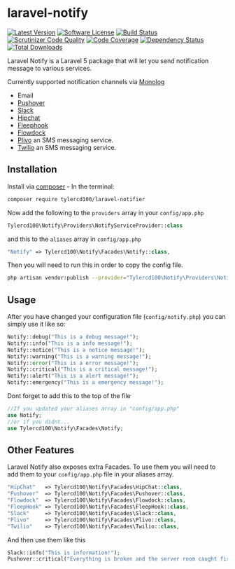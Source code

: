 # laravel-notify
[![Latest Version](https://img.shields.io/github/release/tylercd100/laravel-notify.svg?style=flat-square)](https://github.com/tylercd100/laravel-notify/releases)
[![Software License](https://img.shields.io/badge/license-MIT-brightgreen.svg?style=flat-square)](LICENSE.md)
[![Build Status](https://travis-ci.org/tylercd100/laravel-notify.svg?branch=master)](https://travis-ci.org/tylercd100/laravel-notify)
[![Scrutinizer Code Quality](https://scrutinizer-ci.com/g/tylercd100/laravel-notify/badges/quality-score.png?b=master)](https://scrutinizer-ci.com/g/tylercd100/laravel-notify/?branch=master)
[![Code Coverage](https://scrutinizer-ci.com/g/tylercd100/laravel-notify/badges/coverage.png?b=master)](https://scrutinizer-ci.com/g/tylercd100/laravel-notify/?branch=master)
[![Dependency Status](https://www.versioneye.com/user/projects/56f3252c35630e0029db0187/badge.svg?style=flat)](https://www.versioneye.com/user/projects/56f3252c35630e0029db0187)
[![Total Downloads](https://img.shields.io/packagist/dt/tylercd100/laravel-notify.svg?style=flat-square)](https://packagist.org/packages/tylercd100/laravel-notify)

Laravel Notify is a Laravel 5 package that will let you send notification message to various services.

Currently supported notification channels via [Monolog](https://github.com/Seldaek/monolog)
- Email
- [Pushover](https://pushover.net/)
- [Slack](https://slack.com/)
- [Hipchat](https://www.hipchat.com/)
- [Fleephook](https://fleep.io/)
- [Flowdock](https://www.flowdock.com/)
- [Plivo](https://www.plivo.com/) an SMS messaging service.
- [Twilio](https://www.twilio.com/) an SMS messaging service.

## Installation

Install via [composer](https://getcomposer.org/) - In the terminal:
```bash
composer require tylercd100/laravel-notifier
```

Now add the following to the `providers` array in your `config/app.php`
```php
Tylercd100\Notify\Providers\NotifyServiceProvider::class
```

and this to the `aliases` array in `config/app.php`
```php
"Notify" => Tylercd100\Notify\Facades\Notify::class,
```

Then you will need to run this in order to copy the config file.
```bash
php artisan vendor:publish --provider="Tylercd100\Notify\Providers\NotifyServiceProvider"
```

## Usage

After you have changed your configuration file (`config/notify.php`) you can simply use it like so:
```php
Notify::debug("This is a debug message!");
Notify::info("This is a info message!");
Notify::notice("This is a notice message!");
Notify::warning("This is a warning message!");
Notify::error("This is a error message!");
Notify::critical("This is a critical message!");
Notify::alert("This is a alert message!");
Notify::emergency("This is a emergency message!");
```

Dont forget to add this to the top of the file 
```php
//If you updated your aliases array in "config/app.php"
use Notify;
//or if you didnt...
use Tylercd100\Notify\Facades\Notify;
```

## Other Features
Laravel Notify also exposes extra Facades. To use them you will need to add them to your `config/app.php` file in your aliases array.
```php
"HipChat"   => Tylercd100\Notify\Facades\HipChat::class,
"Pushover"  => Tylercd100\Notify\Facades\Pushover::class,
"Flowdock"  => Tylercd100\Notify\Facades\Flowdock::class,
"FleepHook" => Tylercd100\Notify\Facades\FleepHook::class,
"Slack"     => Tylercd100\Notify\Facades\Slack::class,
"Plivo"     => Tylercd100\Notify\Facades\Plivo::class,
"Twilio"    => Tylercd100\Notify\Facades\Twilio::class,
```
And then use them like this
```php
Slack::info("This is information!");
Pushover::critical("Everything is broken and the server room caught fire!");
```
